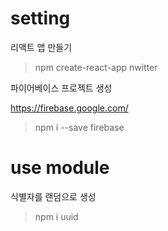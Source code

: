 # setting

리액트 앱 만들기

> npm create-react-app nwitter

파이어베이스 프로젝트 생성

https://firebase.google.com/

> npm i --save firebase

# use module

식별자를 랜덤으로 생성

> npm i uuid

